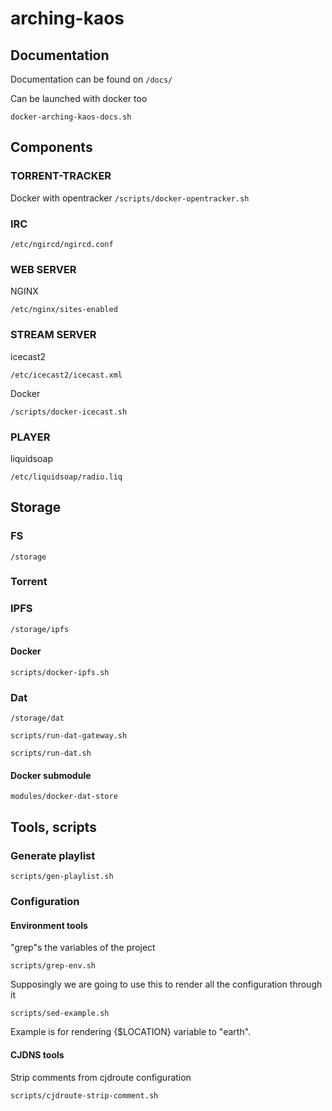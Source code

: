 # arching-kaos

## Documentation

Documentation can be found on `/docs/`

Can be launched with docker too

`docker-arching-kaos-docs.sh`

## Components

### TORRENT-TRACKER

Docker with opentracker
`/scripts/docker-opentracker.sh`

### IRC

`/etc/ngircd/ngircd.conf`

### WEB SERVER

NGINX

`/etc/nginx/sites-enabled`

### STREAM SERVER

icecast2

`/etc/icecast2/icecast.xml`

Docker

`/scripts/docker-icecast.sh`


### PLAYER

liquidsoap

`/etc/liquidsoap/radio.liq`



## Storage

### FS

`/storage`

### Torrent

### IPFS

`/storage/ipfs`

#### Docker

`scripts/docker-ipfs.sh`

### Dat

`/storage/dat`

`scripts/run-dat-gateway.sh`

`scripts/run-dat.sh`

#### Docker submodule

`modules/docker-dat-store`

## Tools, scripts

### Generate playlist

`scripts/gen-playlist.sh`

### Configuration

#### Environment tools

"grep"s the variables of the project

`scripts/grep-env.sh`

Supposingly we are going to use this to render all the configuration through it

`scripts/sed-example.sh`

Example is for rendering {$LOCATION} variable to "earth".

#### CJDNS tools

Strip comments from cjdroute configuration

`scripts/cjdroute-strip-comment.sh`


